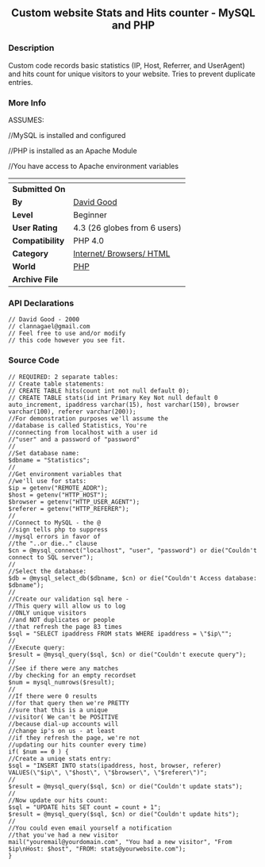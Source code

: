 ﻿<div align="center">

## Custom website Stats and Hits counter \- MySQL and PHP


</div>

### Description

Custom code records basic statistics (IP, Host, Referrer, and UserAgent) and hits count for unique visitors to your website. Tries to prevent duplicate entries.
 
### More Info
 
ASSUMES:

//MySQL is installed and configured

//PHP is installed as an Apache Module

//You have access to Apache environment variables


<span>             |<span>
---                |---
**Submitted On**   |
**By**             |[David Good](https://github.com/Planet-Source-Code/PSCIndex/blob/master/ByAuthor/david-good.md)
**Level**          |Beginner
**User Rating**    |4.3 (26 globes from 6 users)
**Compatibility**  |PHP 4\.0
**Category**       |[Internet/ Browsers/ HTML](https://github.com/Planet-Source-Code/PSCIndex/blob/master/ByCategory/internet-browsers-html__8-9.md)
**World**          |[PHP](https://github.com/Planet-Source-Code/PSCIndex/blob/master/ByWorld/php.md)
**Archive File**   |[](https://github.com/Planet-Source-Code/david-good-custom-website-stats-and-hits-counter-mysql-and-php__8-287/archive/master.zip)

### API Declarations

```
// David Good - 2000
// clannagael@gmail.com
// Feel free to use and/or modify
// this code however you see fit.
```


### Source Code

```
// REQUIRED: 2 separate tables:
// Create table statements:
// CREATE TABLE hits(count int not null default 0);
// CREATE TABLE stats(id int Primary Key Not null default 0 auto_increment, ipaddress varchar(15), host varchar(150), browser varchar(100), referer varchar(200));
//For demonstration purposes we'll assume the
//database is called Statistics, You're
//connecting from localhost with a user id
//"user" and a password of "password"
//
//Set database name:
$dbname = "Statistics";
//
//Get environment variables that
//we'll use for stats:
$ip = getenv("REMOTE_ADDR");
$host = getenv("HTTP_HOST");
$browser = getenv("HTTP_USER_AGENT");
$referer = getenv("HTTP_REFERER");
//
//Connect to MySQL - the @
//sign tells php to suppress
//mysql errors in favor of
//the "..or die.." clause
$cn = @mysql_connect("localhost", "user", "password") or die("Couldn't connect to SQL server");
//
//Select the database:
$db = @mysql_select_db($dbname, $cn) or die("Couldn't Access database: $dbname");
//
//Create our validation sql here -
//This query will allow us to log
//ONLY unique visitors
//and NOT duplicates or people
//that refresh the page 83 times
$sql = "SELECT ipaddress FROM stats WHERE ipaddress = \"$ip\"";
//
//Execute query:
$result = @mysql_query($sql, $cn) or die("Couldn't execute query");
//
//See if there were any matches
//by checking for an empty recordset
$num = mysql_numrows($result);
//
//If there were 0 results
//for that query then we're PRETTY
//sure that this is a unique
//visitor( We can't be POSITIVE
//because dial-up accounts will
//change ip's on us - at least
//if they refresh the page, we're not
//updating our hits counter every time)
if( $num == 0 ) {
//Create a uniqe stats entry:
$sql = "INSERT INTO stats(ipaddress, host, browser, referer) VALUES(\"$ip\", \"$host\", \"$browser\", \"$referer\")";
//
$result = @mysql_query($sql, $cn) or die("Couldn't update stats");
//
//Now update our hits count:
$sql = "UPDATE hits SET count = count + 1";
$result = @mysql_query($sql, $cn) or die("Couldn't update hits");
//
//You could even email yourself a notification
//that you've had a new visitor
mail("youremail@yourdomain.com", "You had a new visitor", "From $ip\nHost: $host", "FROM: stats@yourwebsite.com");
}
```


